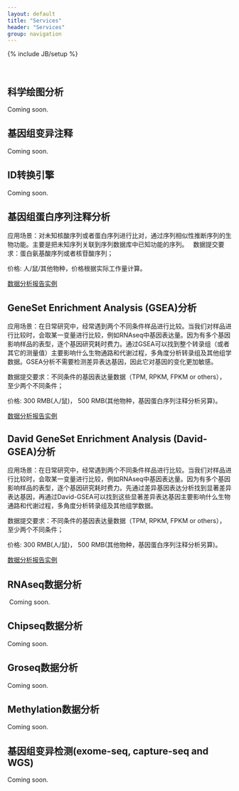 ```yaml
---
layout: default
title: "Services"
header: "Services"
group: navigation
---
```

{% include JB/setup %}

&nbsp;

## 科学绘图分析

 Coming soon.
  
## 基因组变异注释

 Coming soon.

## ID转换引擎

 Coming soon.
 
## 基因组蛋白序列注释分析

  应用场景：对未知核酸序列或者蛋白序列进行比对，通过序列相似性推断序列的生物功能。主要是把未知序列关联到序列数据库中已知功能的序列。
  
  数据提交要求：蛋白氨基酸序列或者核苷酸序列；
  
  价格: 人/鼠/其他物种，价格根据实际工作量计算。
  
  [数据分析报告实例]()
  
## GeneSet Enrichment Analysis (GSEA)分析

  应用场景：在日常研究中，经常遇到两个不同条件样品进行比较。当我们对样品进行比较时，会取某一变量进行比较，例如RNAseq中基因表达量。因为有多个基因影响样品的表型，逐个基因研究耗时费力。通过GSEA可以找到整个转录组（或者其它的测量值）主要影响什么生物通路和代谢过程，多角度分析转录组及其他组学数据。GSEA分析不需要检测差异表达基因，因此它对基因的变化更加敏感。
  
  数据提交要求：不同条件的基因表达量数据（TPM, RPKM, FPKM or others），至少两个不同条件；
  
  价格: 300 RMB(人/鼠)， 500 RMB(其他物种，基因蛋白序列注释分析另算)。
  
  [数据分析报告实例]()
  
## David GeneSet Enrichment Analysis (David-GSEA)分析

  应用场景：在日常研究中，经常遇到两个不同条件样品进行比较。当我们对样品进行比较时，会取某一变量进行比较，例如RNAseq中基因表达量。因为有多个基因影响样品的表型，逐个基因研究耗时费力。先通过差异基因表达分析找到显著差异表达基因，再通过David-GSEA可以找到这些显著差异表达基因主要影响什么生物通路和代谢过程，多角度分析转录组及其他组学数据。
  
  数据提交要求：不同条件的基因表达量数据（TPM, RPKM, FPKM or others），至少两个不同条件；
  
  价格: 300 RMB(人/鼠)， 500 RMB(其他物种，基因蛋白序列注释分析另算)。
  
  [数据分析报告实例]()
  
## RNAseq数据分析

  Coming soon.
  
## Chipseq数据分析

  Coming soon.
  
## Groseq数据分析

  Coming soon.
  
## Methylation数据分析

 Coming soon.
  
## 基因组变异检测(exome-seq, capture-seq and WGS)

 Coming soon.
 
 
